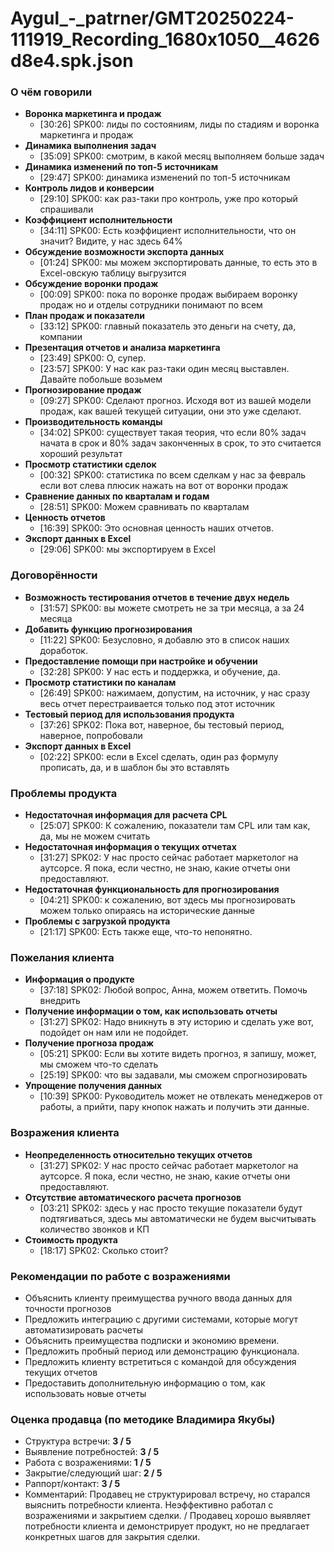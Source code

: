 # Aygul_-_patrner/GMT20250224-111919_Recording_1680x1050__4626d8e4.spk.json

### О чём говорили
- **Воронка маркетинга и продаж**
  - [30:26] SPK00: лиды по состояниям, лиды по стадиям и воронка маркетинга и продаж
- **Динамика выполнения задач**
  - [35:09] SPK00: смотрим, в какой месяц выполняем больше задач
- **Динамика изменений по топ-5 источникам**
  - [29:47] SPK00: динамика изменений по топ-5 источникам
- **Контроль лидов и конверсии**
  - [29:10] SPK00: как раз-таки про контроль, уже про который спрашивали
- **Коэффициент исполнительности**
  - [34:11] SPK00: Есть коэффициент исполнительности, что он значит? Видите, у нас здесь 64%
- **Обсуждение возможности экспорта данных**
  - [01:24] SPK00: мы можем экспортировать данные, то есть это в Excel-овскую таблицу выгрузится
- **Обсуждение воронки продаж**
  - [00:09] SPK00: пока по воронке продаж выбираем воронку продаж но и отделы сотрудники понимают по всем
- **План продаж и показатели**
  - [33:12] SPK00: главный показатель это деньги на счету, да, компании
- **Презентация отчетов и анализа маркетинга**
  - [23:49] SPK00: О, супер.
  - [23:57] SPK00: У нас как раз-таки один месяц выставлен. Давайте побольше возьмем
- **Прогнозирование продаж**
  - [09:27] SPK00: Сделают прогноз. Исходя вот из вашей модели продаж, как вашей текущей ситуации, они это уже сделают.
- **Производительность команды**
  - [34:02] SPK00: существует такая теория, что если 80% задач начата в срок и 80% задач законченных в срок, то это считается хороший результат
- **Просмотр статистики сделок**
  - [00:32] SPK00: статистика по всем сделкам у нас за февраль если вот слева плюсик нажать на вот от воронки продаж
- **Сравнение данных по кварталам и годам**
  - [28:51] SPK00: Можем сравнивать по кварталам
- **Ценность отчетов**
  - [16:39] SPK00: Это основная ценность наших отчетов.
- **Экспорт данных в Excel**
  - [29:06] SPK00: мы экспортируем в Excel

### Договорённости
- **Возможность тестирования отчетов в течение двух недель**
  - [31:57] SPK00: вы можете смотреть не за три месяца, а за 24 месяца
- **Добавить функцию прогнозирования**
  - [11:22] SPK00: Безусловно, я добавлю это в список наших доработок.
- **Предоставление помощи при настройке и обучении**
  - [32:28] SPK00: У нас есть и поддержка, и обучение, да.
- **Просмотр статистики по каналам**
  - [26:49] SPK00: нажимаем, допустим, на источник, у нас сразу весь отчет перестраивается только под этот источник
- **Тестовый период для использования продукта**
  - [37:26] SPK02: Пока вот, наверное, бы тестовый период, наверное, попробовали
- **Экспорт данных в Excel**
  - [02:22] SPK00: если в Excel сделать, один раз формулу прописать, да, и в шаблон бы это вставлять

### Проблемы продукта
- **Недостаточная информация для расчета CPL**
  - [25:07] SPK00: К сожалению, показатели там CPL или там как, да, мы не можем считать
- **Недостаточная информация о текущих отчетах**
  - [31:27] SPK02: У нас просто сейчас работает маркетолог на аутсорсе. Я пока, если честно, не знаю, какие отчеты они предоставляют.
- **Недостаточная функциональность для прогнозирования**
  - [04:21] SPK00: к сожалению, вот здесь мы прогнозировать можем только опираясь на исторические данные
- **Проблемы с загрузкой продукта**
  - [21:17] SPK00: Есть также еще, что-то непонятно.

### Пожелания клиента
- **Информация о продукте**
  - [37:18] SPK02: Любой вопрос, Анна, можем ответить. Помочь внедрить
- **Получение информации о том, как использовать отчеты**
  - [31:27] SPK02: Надо вникнуть в эту историю и сделать уже вот, подойдет он нам или не подойдет.
- **Получение прогноза продаж**
  - [05:21] SPK00: Если вы хотите видеть прогноз, я запишу, может, мы сможем что-то сделать
  - [25:19] SPK00: что вы задавали, мы сможем спрогнозировать
- **Упрощение получения данных**
  - [10:39] SPK00: Руководитель может не отвлекать менеджеров от работы, а прийти, пару кнопок нажать и получить эти данные.

### Возражения клиента
- **Неопределенность относительно текущих отчетов**
  - [31:27] SPK02: У нас просто сейчас работает маркетолог на аутсорсе. Я пока, если честно, не знаю, какие отчеты они предоставляют.
- **Отсутствие автоматического расчета прогнозов**
  - [03:21] SPK02: здесь у нас просто текущие показатели будут подтягиваться, здесь мы автоматически не будем высчитывать количество звонков и КП
- **Стоимость продукта**
  - [18:17] SPK02: Сколько стоит?

### Рекомендации по работе с возражениями
- Объяснить клиенту преимущества ручного ввода данных для точности прогнозов
- Предложить интеграцию с другими системами, которые могут автоматизировать расчеты
- Объяснить преимущества подписки и экономию времени.
- Предложить пробный период или демонстрацию функционала.
- Предложить клиенту встретиться с командой для обсуждения текущих отчетов
- Предоставить дополнительную информацию о том, как использовать новые отчеты

### Оценка продавца (по методике Владимира Якубы)
- Структура встречи: **3 / 5**
- Выявление потребностей: **3 / 5**
- Работа с возражениями: **1 / 5**
- Закрытие/следующий шаг: **2 / 5**
- Раппорт/контакт: **3 / 5**
- Комментарий: Продавец не структурировал встречу, но старался выяснить потребности клиента. Неэффективно работал с возражениями и закрытием сделки. / Продавец хорошо выявляет потребности клиента и демонстрирует продукт, но не предлагает конкретных шагов для закрытия сделки.
